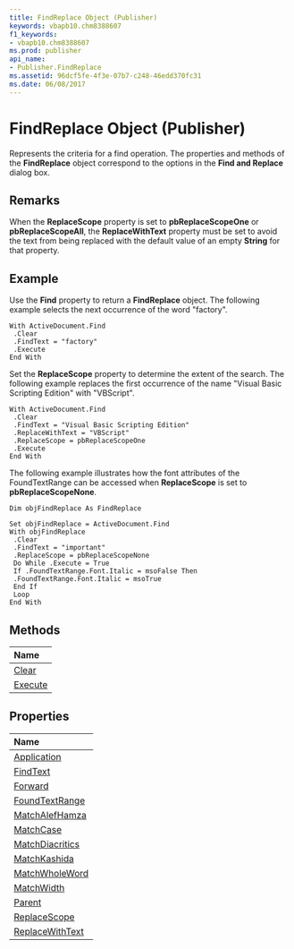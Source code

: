 ```yaml
---
title: FindReplace Object (Publisher)
keywords: vbapb10.chm8388607
f1_keywords:
- vbapb10.chm8388607
ms.prod: publisher
api_name:
- Publisher.FindReplace
ms.assetid: 96dcf5fe-4f3e-07b7-c248-46edd370fc31
ms.date: 06/08/2017
---
```



# FindReplace Object (Publisher)

Represents the criteria for a find operation. The properties and methods of the  **FindReplace** object correspond to the options in the **Find and Replace** dialog box.
 


## Remarks

When the  **ReplaceScope** property is set to **pbReplaceScopeOne** or **pbReplaceScopeAll**, the **ReplaceWithText** property must be set to avoid the text from being replaced with the default value of an empty **String** for that property.
 

 

## Example

Use the  **Find** property to return a **FindReplace** object. The following example selects the next occurrence of the word "factory".
 

 

```
With ActiveDocument.Find 
 .Clear 
 .FindText = "factory" 
 .Execute 
End With
```

Set the  **ReplaceScope** property to determine the extent of the search. The following example replaces the first occurrence of the name "Visual Basic Scripting Edition" with "VBScript".
 

 



```
With ActiveDocument.Find 
 .Clear 
 .FindText = "Visual Basic Scripting Edition" 
 .ReplaceWithText = "VBScript" 
 .ReplaceScope = pbReplaceScopeOne 
 .Execute 
End With
```

The following example illustrates how the font attributes of the FoundTextRange can be accessed when  **ReplaceScope** is set to **pbReplaceScopeNone**.
 

 



```
Dim objFindReplace As FindReplace 
 
Set objFindReplace = ActiveDocument.Find 
With objFindReplace 
 .Clear 
 .FindText = "important" 
 .ReplaceScope = pbReplaceScopeNone 
 Do While .Execute = True 
 If .FoundTextRange.Font.Italic = msoFalse Then 
 .FoundTextRange.Font.Italic = msoTrue 
 End If 
 Loop 
End With
```


## Methods



|**Name**|
|:-----|
|[Clear](Publisher.FindReplace.Clear.md)|
|[Execute](Publisher.FindReplace.Execute.md)|

## Properties



|**Name**|
|:-----|
|[Application](Publisher.FindReplace.Application.md)|
|[FindText](Publisher.FindReplace.FindText.md)|
|[Forward](Publisher.FindReplace.Forward.md)|
|[FoundTextRange](Publisher.FindReplace.FoundTextRange.md)|
|[MatchAlefHamza](Publisher.FindReplace.MatchAlefHamza.md)|
|[MatchCase](Publisher.FindReplace.MatchCase.md)|
|[MatchDiacritics](Publisher.FindReplace.MatchDiacritics.md)|
|[MatchKashida](Publisher.FindReplace.MatchKashida.md)|
|[MatchWholeWord](Publisher.FindReplace.MatchWholeWord.md)|
|[MatchWidth](Publisher.FindReplace.MatchWidth.md)|
|[Parent](Publisher.FindReplace.Parent.md)|
|[ReplaceScope](Publisher.FindReplace.ReplaceScope.md)|
|[ReplaceWithText](Publisher.FindReplace.ReplaceWithText.md)|

